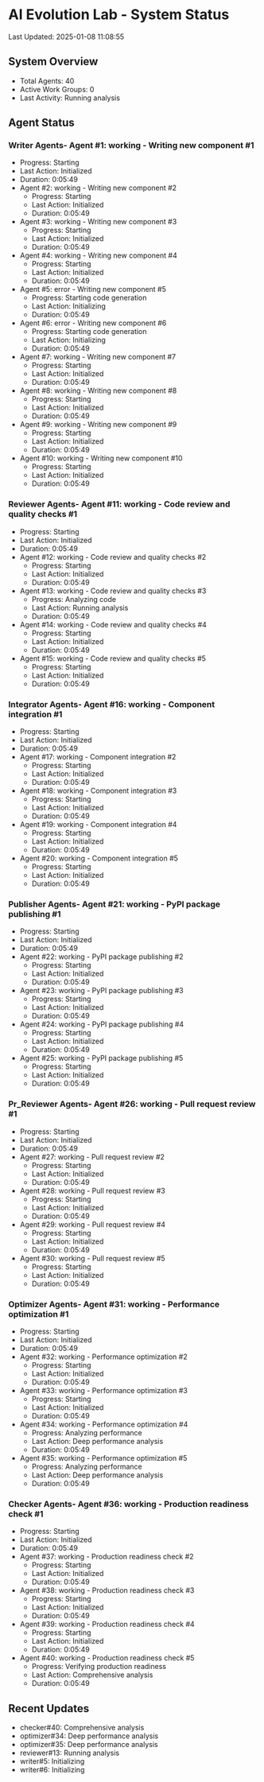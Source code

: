 # AI Evolution Lab - System Status
Last Updated: 2025-01-08 11:08:55

## System Overview
- Total Agents: 40
- Active Work Groups: 0
- Last Activity: Running analysis

## Agent Status

### Writer Agents- Agent #1: working - Writing new component #1
  - Progress: Starting
  - Last Action: Initialized
  - Duration: 0:05:49
- Agent #2: working - Writing new component #2
  - Progress: Starting
  - Last Action: Initialized
  - Duration: 0:05:49
- Agent #3: working - Writing new component #3
  - Progress: Starting
  - Last Action: Initialized
  - Duration: 0:05:49
- Agent #4: working - Writing new component #4
  - Progress: Starting
  - Last Action: Initialized
  - Duration: 0:05:49
- Agent #5: error - Writing new component #5
  - Progress: Starting code generation
  - Last Action: Initializing
  - Duration: 0:05:49
- Agent #6: error - Writing new component #6
  - Progress: Starting code generation
  - Last Action: Initializing
  - Duration: 0:05:49
- Agent #7: working - Writing new component #7
  - Progress: Starting
  - Last Action: Initialized
  - Duration: 0:05:49
- Agent #8: working - Writing new component #8
  - Progress: Starting
  - Last Action: Initialized
  - Duration: 0:05:49
- Agent #9: working - Writing new component #9
  - Progress: Starting
  - Last Action: Initialized
  - Duration: 0:05:49
- Agent #10: working - Writing new component #10
  - Progress: Starting
  - Last Action: Initialized
  - Duration: 0:05:49

### Reviewer Agents- Agent #11: working - Code review and quality checks #1
  - Progress: Starting
  - Last Action: Initialized
  - Duration: 0:05:49
- Agent #12: working - Code review and quality checks #2
  - Progress: Starting
  - Last Action: Initialized
  - Duration: 0:05:49
- Agent #13: working - Code review and quality checks #3
  - Progress: Analyzing code
  - Last Action: Running analysis
  - Duration: 0:05:49
- Agent #14: working - Code review and quality checks #4
  - Progress: Starting
  - Last Action: Initialized
  - Duration: 0:05:49
- Agent #15: working - Code review and quality checks #5
  - Progress: Starting
  - Last Action: Initialized
  - Duration: 0:05:49

### Integrator Agents- Agent #16: working - Component integration #1
  - Progress: Starting
  - Last Action: Initialized
  - Duration: 0:05:49
- Agent #17: working - Component integration #2
  - Progress: Starting
  - Last Action: Initialized
  - Duration: 0:05:49
- Agent #18: working - Component integration #3
  - Progress: Starting
  - Last Action: Initialized
  - Duration: 0:05:49
- Agent #19: working - Component integration #4
  - Progress: Starting
  - Last Action: Initialized
  - Duration: 0:05:49
- Agent #20: working - Component integration #5
  - Progress: Starting
  - Last Action: Initialized
  - Duration: 0:05:49

### Publisher Agents- Agent #21: working - PyPI package publishing #1
  - Progress: Starting
  - Last Action: Initialized
  - Duration: 0:05:49
- Agent #22: working - PyPI package publishing #2
  - Progress: Starting
  - Last Action: Initialized
  - Duration: 0:05:49
- Agent #23: working - PyPI package publishing #3
  - Progress: Starting
  - Last Action: Initialized
  - Duration: 0:05:49
- Agent #24: working - PyPI package publishing #4
  - Progress: Starting
  - Last Action: Initialized
  - Duration: 0:05:49
- Agent #25: working - PyPI package publishing #5
  - Progress: Starting
  - Last Action: Initialized
  - Duration: 0:05:49

### Pr_Reviewer Agents- Agent #26: working - Pull request review #1
  - Progress: Starting
  - Last Action: Initialized
  - Duration: 0:05:49
- Agent #27: working - Pull request review #2
  - Progress: Starting
  - Last Action: Initialized
  - Duration: 0:05:49
- Agent #28: working - Pull request review #3
  - Progress: Starting
  - Last Action: Initialized
  - Duration: 0:05:49
- Agent #29: working - Pull request review #4
  - Progress: Starting
  - Last Action: Initialized
  - Duration: 0:05:49
- Agent #30: working - Pull request review #5
  - Progress: Starting
  - Last Action: Initialized
  - Duration: 0:05:49

### Optimizer Agents- Agent #31: working - Performance optimization #1
  - Progress: Starting
  - Last Action: Initialized
  - Duration: 0:05:49
- Agent #32: working - Performance optimization #2
  - Progress: Starting
  - Last Action: Initialized
  - Duration: 0:05:49
- Agent #33: working - Performance optimization #3
  - Progress: Starting
  - Last Action: Initialized
  - Duration: 0:05:49
- Agent #34: working - Performance optimization #4
  - Progress: Analyzing performance
  - Last Action: Deep performance analysis
  - Duration: 0:05:49
- Agent #35: working - Performance optimization #5
  - Progress: Analyzing performance
  - Last Action: Deep performance analysis
  - Duration: 0:05:49

### Checker Agents- Agent #36: working - Production readiness check #1
  - Progress: Starting
  - Last Action: Initialized
  - Duration: 0:05:49
- Agent #37: working - Production readiness check #2
  - Progress: Starting
  - Last Action: Initialized
  - Duration: 0:05:49
- Agent #38: working - Production readiness check #3
  - Progress: Starting
  - Last Action: Initialized
  - Duration: 0:05:49
- Agent #39: working - Production readiness check #4
  - Progress: Starting
  - Last Action: Initialized
  - Duration: 0:05:49
- Agent #40: working - Production readiness check #5
  - Progress: Verifying production readiness
  - Last Action: Comprehensive analysis
  - Duration: 0:05:49


## Recent Updates
- checker#40: Comprehensive analysis
- optimizer#34: Deep performance analysis
- optimizer#35: Deep performance analysis
- reviewer#13: Running analysis
- writer#5: Initializing
- writer#6: Initializing
